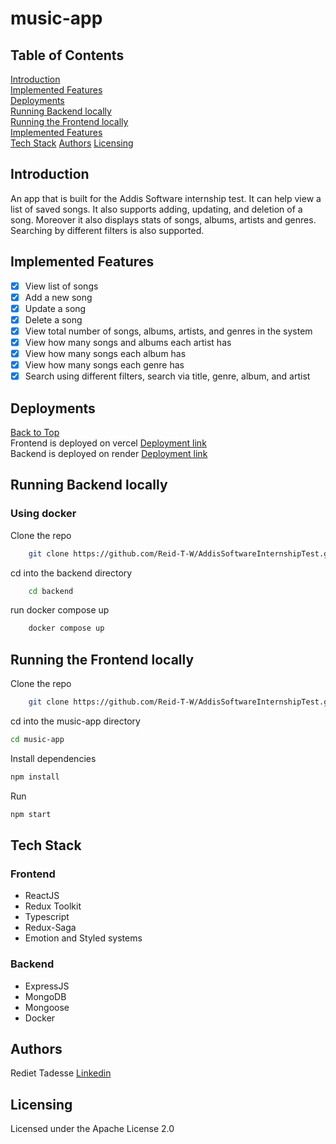 # music-app  
## Table of Contents  
[Introduction](#introduction)  
[Implemented Features](#implemented-features)  
[Deployments](#deployments)  
[Running Backend locally  ](#running-backend-locally)  
[Running the Frontend locally](#running-the-frontend-locally)  
[Implemented Features](https://github.com/Reid-T-W/ReConnect#implemented-features)  
[Tech Stack](#tech-stack)
[Authors](#authors)
[Licensing](#licensing)

## Introduction  
An app that is built for the Addis Software internship test. It can help view a list of saved songs. It also supports adding, updating, and deletion of a song. Moreover it also displays stats of songs, albums, artists and genres. Searching by
different filters is also supported.
## Implemented Features  
- [x] View list of songs
- [x] Add a new song  
- [x] Update a song
- [x] Delete a song  
- [x] View total number of songs, albums, artists, and genres in the system
- [x] View how many songs and albums each artist has
- [x] View how many songs each album has
- [x] View how many songs each genre has
- [x] Search using different filters, search via title, genre, album, and artist  

## Deployments
[Back to Top](#table-of-contents)  
Frontend is deployed on vercel [Deployment link](https://addis-software-internship-test.vercel.app/)  
Backend is deployed on render [Deployment link](https://addissoftwareinternshiptest-reid-t-w.onrender.com/api/v1)  

## Running Backend locally  
### Using docker
Clone the repo  
```bash
    git clone https://github.com/Reid-T-W/AddisSoftwareInternshipTest.git  
```
cd into the backend directory  
```bash
    cd backend  
```
run docker compose up  
```bash
    docker compose up  
```

## Running the Frontend locally
Clone the repo  
```bash
    git clone https://github.com/Reid-T-W/AddisSoftwareInternshipTest.git  
```
cd into the music-app directory  
```bash
cd music-app
```
Install dependencies  
```bash
npm install
```
Run  
```bash
npm start
```
## Tech Stack
### Frontend
- ReactJS
- Redux Toolkit  
- Typescript  
- Redux-Saga  
- Emotion and Styled systems  

### Backend
- ExpressJS  
- MongoDB
- Mongoose  
- Docker  
## Authors  
Rediet Tadesse [Linkedin](https://www.linkedin.com/in/rediet-tadesse-43209013b/)  

## Licensing  
Licensed under the Apache License 2.0  